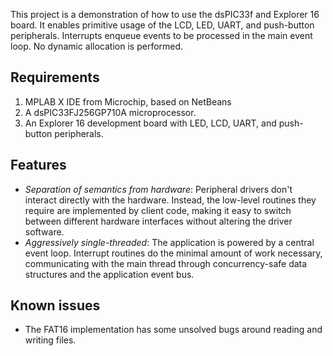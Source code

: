 This project is a demonstration of how to use the dsPIC33f and Explorer 16 board.
It enables primitive usage of the LCD, LED, UART, and push-button peripherals.
Interrupts enqueue events to be processed in the main event loop. No dynamic
allocation is performed.

## Requirements

1. MPLAB X IDE from Microchip, based on NetBeans
2. A dsPIC33FJ256GP710A microprocessor.
3. An Explorer 16 development board with LED, LCD, UART, and push-button
   peripherals.

## Features

*   *Separation of semantics from hardware*: Peripheral drivers don't interact
    directly with the hardware. Instead, the low-level routines they require
    are implemented by client code, making it easy to switch between different
    hardware interfaces without altering the driver software.
*   *Aggressively single-threaded*: The application is powered by a central
    event loop. Interrupt routines do the minimal amount of work necessary,
    communicating with the main thread through concurrency-safe data structures
    and the application event bus.

## Known issues

*   The FAT16 implementation has some unsolved bugs around reading and writing
    files.
